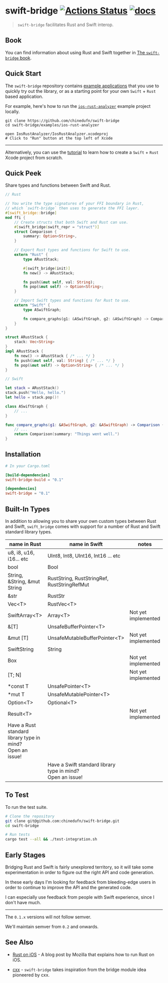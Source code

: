 # swift-bridge [![Actions Status](https://github.com/chinedufn/swift-bridge/workflows/test/badge.svg)](https://github.com/chinedufn/swift-bridge/actions) [![docs](https://docs.rs/swift-bridge/badge.svg)](https://docs.rs/swift-bridge)

> `swift-bridge` facilitates Rust and Swift interop.

## Book

You can find information about using Rust and Swift together in [The `swift-bridge` book](https://chinedufn.github.io/swift-bridge).

## Quick Start

The `swift-bridge` repository contains [example applications](examples) that you use to quickly try out the library,
or as a starting point for your own `Swift` + `Rust` based application.

For example, here's how to run the [`ios-rust-analyzer`](examples/ios-rust-analyzer) example project locally.

```
git clone https://github.com/chinedufn/swift-bridge
cd swift-bridge/examples/ios-rust-analyzer

open IosRustAnalyzer/IosRustAnalyzer.xcodeproj
# Click to "Run" button at the top left of Xcode
```

---

Alternatively, you can use the [tutorial](https://chinedufn.github.io/swift-bridge/tutorial/running-rust-analyzer-on-an-iphone/index.html) to learn how to create a `Swift` + `Rust` Xcode project from scratch.

## Quick Peek

Share types and functions between Swift and Rust.

```rust
// Rust

// You write the type signatures of your FFI boundary in Rust,
// which `swift-bridge` then uses to generate the FFI layer.
#[swift_bridge::bridge]
mod ffi {
    // Create structs that both Swift and Rust can use.
    #[swift_bridge(swift_repr = "struct")]
    struct Comparison {
        summary: Option<String>,
    }

    // Export Rust types and functions for Swift to use.
    extern "Rust" {
        type ARustStack;

        #[swift_bridge(init)]
        fn new() -> ARustStack;

        fn push(&mut self, val: String);
        fn pop(&mut self) -> Option<String>;
    }

    // Import Swift types and functions for Rust to use.
    extern "Swift" {
        type ASwiftGraph;

        fn compare_graphs(g1: &ASwiftGraph, g2: &ASwiftGraph) -> Comparison;
    }
}

struct ARustStack {
    stack: Vec<String>
}
impl ARustStack {
    fn new() -> ARustStack { /* ... */ }
    fn push(&mut self, val: String) { /* ... */ }
    fn pop(&mut self) -> Option<String> { /* ... */ }
}
```

```swift
// Swift

let stack = ARustStack()
stack.push("Hello, hello.")
let hello = stack.pop()!

class ASwiftGraph {
    // ...
}

func compare_graphs(g1: &ASwiftGraph, g2: &ASwiftGraph) -> Comparison {
    // ...
    return Comparison(summary: "Things went well.")
}
```

## Installation

```toml
# In your Cargo.toml

[build-dependencies]
swift-bridge-build = "0.1"

[dependencies]
swift-bridge = "0.1"
```

## Built-In Types

In addition to allowing you to share your own custom types between Rust and Swift,
`swift_bridge` comes with support for a number of Rust and Swift standard library types.

| name in Rust                                                    | name in Swift                                                    | notes               |
| ---                                                             | ---                                                              | ---                 |
| u8, i8, u16, i16... etc                                         | UInt8, Int8, UInt16, Int16 ... etc                               |                     |
| bool                                                            | Bool                                                             |                     |
| String, &String, &mut String                                    | RustString, RustStringRef, RustStringRefMut                      |                     |
| &str                                                            | RustStr                                                          |                     |
| Vec\<T>                                                         | RustVec\<T>                                                      |                     |
| SwiftArray\<T>                                                  | Array\<T>                                                        | Not yet implemented |
| &[T]                                                            | UnsafeBufferPointer\<T>                                          |                     |
| &mut [T]                                                        | UnsafeMutableBufferPointer\<T>                                   | Not yet implemented |
| SwiftString                                                     | String                                                           |                     |
| Box<T>                                                          |                                                                  | Not yet implemented |
| [T; N]                                                          |                                                                  | Not yet implemented |
| *const T                                                        | UnsafePointer\<T>                                                |                     |
| *mut T                                                          | UnsafeMutablePointer\<T>                                         |                     |
| Option\<T>                                                      | Optional\<T>                                                     |                     |
| Result\<T>                                                      |                                                                  | Not yet implemented |
| Have a Rust standard library type in mind?<br /> Open an issue! |                                                                  |                     |
|                                                                 | Have a Swift standard library type in mind?<br /> Open an issue! |                     |

## To Test

To run the test suite.

```sh
# Clone the repository
git clone git@github.com:chinedufn/swift-bridge.git
cd swift-bridge

# Run tests
cargo test --all && ./test-integration.sh
```

## Early Stages

Bridging Rust and Swift is fairly unexplored territory, so it will take some experimentation in order to
figure out the right API and code generation.

In these early days I'm looking for feedback from bleeding-edge users in order to continue to improve the
API and the generated code.

I can especially use feedback from people with Swift experience, since I don't have much.

---

The `0.1.x` versions will not follow semver.

We'll maintain semver from `0.2` and onwards.

## See Also

- [Rust on iOS](https://mozilla.github.io/firefox-browser-architecture/experiments/2017-09-06-rust-on-ios.html) - A blog post by Mozilla that explains how to run Rust on iOS.

- [cxx](https://github.com/dtolnay/cxx) - `swift-bridge` takes inspiration from the bridge module idea pioneered by cxx.

